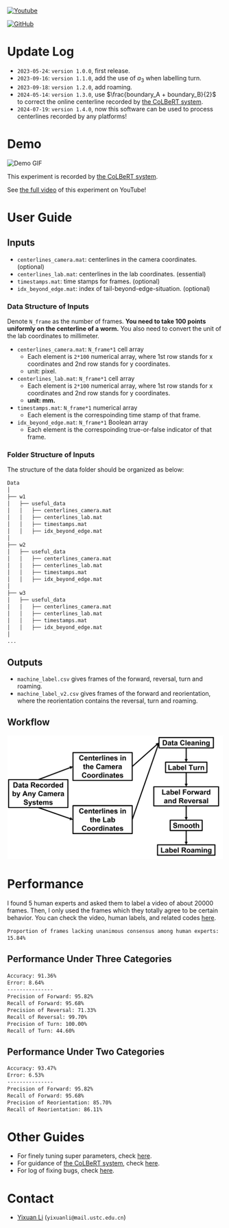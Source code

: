 [![Youtube](https://img.shields.io/badge/YouTube-Demo-red)](https://www.youtube.com/watch?v=Y0aR_9A48vo)

[![GitHub](https://img.shields.io/github/license/Wenlab/Machine_Label_of_Colbert)](https://github.com/Wenlab/Machine_Label_of_Colbert/blob/master/LICENSE)



# Update Log

* `2023-05-24`: `version 1.0.0`, first release.
* `2023-09-16`: `version 1.1.0`, add the use of $a_3$ when labelling turn.
* `2023-09-18`: `version 1.2.0`, add roaming.
* `2024-05-14`: `version 1.3.0`, use $\frac{boundary_A + boundary_B}{2}$ to correct the online centerline recorded by [the CoLBeRT system](https://github.com/samuellab/mindcontrol).
* `2024-07-19`: `version 1.4.0`, now this software can be used to process centerlines recorded by any platforms!



# Demo

![Demo GIF](/markdown_figs/demo.gif)

This experiment is recorded by [the CoLBeRT system](https://github.com/samuellab/mindcontrol).

See [the full video](https://www.youtube.com/watch?v=Y0aR_9A48vo) of this experiment on YouTube!



# User Guide

## Inputs

* `centerlines_camera.mat`: centerlines in the camera coordinates. (optional)
* `centerlines_lab.mat`: centerlines in the lab coordinates. (essential)
* `timestamps.mat`: time stamps for frames. (optional)
* `idx_beyond_edge.mat`: index of tail-beyond-edge-situation. (optional)



### Data Structure of Inputs

Denote `N_frame` as the number of frames. **You need to take 100 points uniformly on the centerline of a worm.** You also need to convert the unit of the lab coordinates to millimeter.

* `centerlines_camera.mat`: `N_frame*1` cell array
  * Each element is `2*100` numerical array, where 1st row stands for x coordinates and 2nd row stands for y coordinates.
  * unit: pixel.
* `centerlines_lab.mat`: `N_frame*1` cell array
  * Each element is `2*100` numerical array, where 1st row stands for x coordinates and 2nd row stands for y coordinates.
  * **unit: mm.**
* `timestamps.mat`: `N_frame*1` numerical array
  * Each element is the correspoinding time stamp of that frame.
* `idx_beyond_edge.mat`: `N_frame*1` Boolean array
  * Each element is the correspoinding true-or-false indicator of that frame.



### Folder Structure of Inputs

The structure of the data folder should be organized as below:

    Data
    │
    ├── w1
    │   ├── useful_data
    │   │	├── centerlines_camera.mat
    │   │	├── centerlines_lab.mat
    │	│   ├── timestamps.mat
    │   │   ├── idx_beyond_edge.mat
    │	
    ├── w2
    │   ├── useful_data
    │   │	├── centerlines_camera.mat
    │   │	├── centerlines_lab.mat
    │	│   ├── timestamps.mat
    │   │   ├── idx_beyond_edge.mat
    │
    ├── w3
    │   ├── useful_data
    │   │	├── centerlines_camera.mat
    │   │	├── centerlines_lab.mat
    │	│   ├── timestamps.mat
    │   │   ├── idx_beyond_edge.mat
    │
    ...



## Outputs

* `machine_label.csv` gives frames of the forward, reversal, turn and roaming.
* `machine_label_v2.csv` gives frames of the forward and reorientation, where the reorientation contains the reversal, turn and roaming.



## Workflow

![Workflow_en](markdown_figs/Workflow_en.png)

# Performance

I found 5 human experts and asked them to label a video of about 20000 frames. Then, I only used the frames which they totally agree to be certain behavior. You can check the video, human labels, and related codes [here](https://github.com/Wenlab/Auto-Worm-Behavior-Detector/tree/master/performance).

```
Proportion of frames lacking unanimous consensus among human experts: 15.84%
```

## Performance Under Three Categories

```
Accuracy: 91.36%
Error: 8.64%
---------------
Precision of Forward: 95.82%
Recall of Forward: 95.68%
Precision of Reversal: 71.33%
Recall of Reversal: 99.70%
Precision of Turn: 100.00%
Recall of Turn: 44.60%
```

##  Performance Under Two Categories

```
Accuracy: 93.47%
Error: 6.53%
---------------
Precision of Forward: 95.82%
Recall of Forward: 95.68%
Precision of Reorientation: 85.70%
Recall of Reorientation: 86.11%
```



# Other Guides

* For finely tuning super parameters, check [here](https://github.com/Wenlab/Auto-Worm-Behavior-Detector/tree/master/docs/Super_Parameters.md).
* For guidance of [the CoLBeRT system](https://github.com/samuellab/mindcontrol), check [here](https://github.com/Wenlab/Auto-Worm-Behavior-Detector/tree/master/docs/README_for_Colbert.md).
* For log of fixing bugs, check [here](https://github.com/Wenlab/Auto-Worm-Behavior-Detector/tree/master/docs/log_of_fixing_bug).



# Contact

* [Yixuan Li](https://github.com/Physics-Lee) (`yixuanli@mail.ustc.edu.cn`)